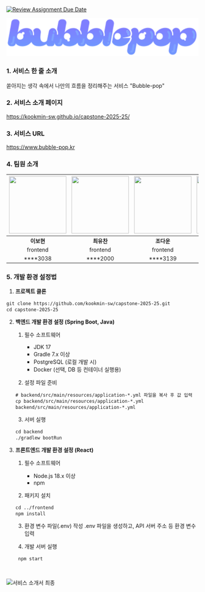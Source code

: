 [![Review Assignment Due Date](https://classroom.github.com/assets/deadline-readme-button-22041afd0340ce965d47ae6ef1cefeee28c7c493a6346c4f15d667ab976d596c.svg)](https://classroom.github.com/a/gFPznrUY)


<div align="center">
<img width="1079" alt="image" src="https://github.com/kookmin-sw/capstone-2025-25/blob/develop/frontend/src/assets/logo.svg" />

</div>

### 1. 서비스 한 줄 소개
쏟아지는 생각 속에서 나만의 흐름을 정리해주는 서비스 "Bubble-pop"

### 2. 서비스 소개 페이지
https://kookmin-sw.github.io/capstone-2025-25/

### 3. 서비스 URL
https://www.bubble-pop.kr

### 4. 팀원 소개

<div>
  
|<img src="https://avatars.githubusercontent.com/u/84188904?v=4" width="150" height="150">|<img src="https://avatars.githubusercontent.com/u/66055587?v=4" width="150" height="150">|<img src="https://avatars.githubusercontent.com/u/105338882?v=4" width="150" height="150">|<img src="https://avatars.githubusercontent.com/u/65989284?v=4" width="150" height="150">|<img src="https://avatars.githubusercontent.com/u/100904133?v=4" width="150" height="150">|<img src="https://avatars.githubusercontent.com/u/87667113?v=4" width="150" height="150">|
| :---: | :---: | :---: | :---: | :---: | :---: |
| **이보현** | **최유찬** | **조다운** | **류건** | **유다영** | **김도훈** |
| frontend | frontend | frontend | backend | backend | backend |
| ****3038 | ****2000 | ****3139 | ****3103 | ****3027 | ****2208 |
</div>

### 5. 개발 환경 설정법
1. **프로젝트 클론**
```
git clone https://github.com/kookmin-sw/capstone-2025-25.git
cd capstone-2025-25
```

2. **백엔드 개발 환경 설정 (Spring Boot, Java)**
   1. 필수 소프트웨어
      - JDK 17
      - Gradle 7.x 이상
      - PostgreSQL (로컬 개발 시)
      - Docker (선택, DB 등 컨테이너 실행용)
        
    2. 설정 파일 준비
     ```
     # backend/src/main/resources/application-*.yml 파일을 복사 후 값 입력
     cp backend/src/main/resources/application-*.yml backend/src/main/resources/application-*.yml
    ```
     
    3. 서버 실행
     ```
     cd backend
     ./gradlew bootRun
     ```

3. **프론트엔드 개발 환경 설정 (React)**
   1. 필수 소프트웨어
      - Node.js 18.x 이상
      - npm
        
    2. 패키지 설치
     ```
     cd ../frontend
     npm install
     ```
     
    3. 환경 변수 파일(.env) 작성
      .env 파일을 생성하고, API 서버 주소 등 환경 변수 입력

    4. 개발 서버 실행
      ```
       npm start
      ```

<br/> 

![서비스 소개서 최종](https://github.com/user-attachments/assets/8c9d0cd1-5f7a-4428-8cba-b3433bc5e56d)


